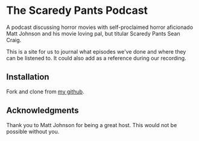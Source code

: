 # The Scaredy Pants Podcast 

A podcast discussing horror movies with self-proclaimed horror aficionado Matt Johnson and his movie loving pal, but titular Scaredy Pants Sean Craig. 

This is a site for us to journal what episodes we've done and where they can be listened to. It could also add as a reference during our recording.


## Installation

Fork and clone from [my github](https://github.com/sscraig2015/Phase-2-Final-Project). 


## Acknowledgments
Thank you to Matt Johnson for being a great host. This would not be possible without you. 